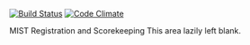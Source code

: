 [![Build Status](https://travis-ci.org/mist-development/mist.png?branch=master,develop,hotfix)](https://travis-ci.org/mist-development/mist)
[![Code Climate](https://codeclimate.com/github/mist-development/mist.png?branch=master,develop,hotfix)](https://codeclimate.com/github/mist-development/mist)

MIST Registration and Scorekeeping
This area lazily left blank.
